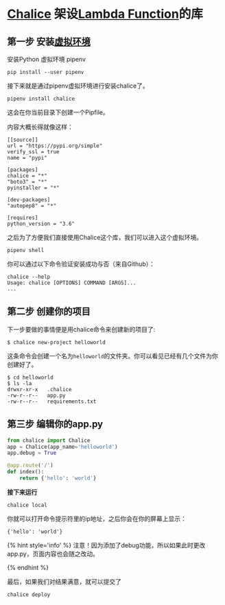# [Chalice](https://github.com/aws/chalice) 架设[Lambda Function](/lambda-function.md)的库

## 第一步 安装[虚拟环境](/python-virtual-environments.md)

安装Python 虚拟环境 pipenv

```shell
pip install --user pipenv
```

接下来就是通过pipenv虚拟环境进行安装chalice了。

```
pipenv install chalice
```

这会在你当前目录下创建一个Pipfile。

内容大概长得就像这样：

```
[[source]]
url = "https://pypi.org/simple"
verify_ssl = true
name = "pypi"

[packages]
chalice = "*"
"boto3" = "*"
pyinstaller = "*"

[dev-packages]
"autopep8" = "*"

[requires]
python_version = "3.6"
```

之后为了方便我们直接使用Chalice这个库，我们可以进入这个虚拟环境。

```
pipenv shell
```

你可以通过以下命令验证安装成功与否（来自Github）：

```
chalice --help
Usage: chalice [OPTIONS] COMMAND [ARGS]...
...
```

## 第二步 创建你的项目

下一步要做的事情便是用chalice命令来创建新的项目了:

```
$ chalice new-project helloworld
```

这条命令会创建一个名为`helloworld`的文件夹。你可以看见已经有几个文件为你创建好了。

```
$ cd helloworld
$ ls -la
drwxr-xr-x   .chalice
-rw-r--r--   app.py
-rw-r--r--   requirements.txt
```

## 第三步 编辑你的app.py

```py
from chalice import Chalice
app = Chalice(app_name='helloworld')
app.debug = True

@app.route('/')
def index():
    return {'hello': 'world'}
```

**接下来运行**

```
chalice local
```

你就可以打开命令提示符里的ip地址，之后你会在你的屏幕上显示：

```
{'hello': 'world'}
```

{% hint style='info' %}
注意！因为添加了debug功能，所以如果此时更改app.py，页面内容也会随之改动。

{% endhint %}

最后，如果我们对结果满意，就可以提交了


```
chalice deploy
```




